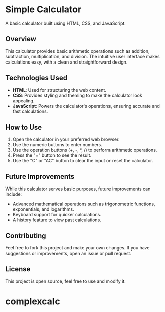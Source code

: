 # Simple Calculator

A basic calculator built using HTML, CSS, and JavaScript.

## Overview

This calculator provides basic arithmetic operations such as addition, subtraction, multiplication, and division. The intuitive user interface makes calculations easy, with a clean and straightforward design.

## Technologies Used

- **HTML**: Used for structuring the web content.
- **CSS**: Provides styling and theming to make the calculator look appealing.
- **JavaScript**: Powers the calculator's operations, ensuring accurate and fast calculations.

## How to Use

1. Open the calculator in your preferred web browser.
2. Use the numeric buttons to enter numbers.
3. Use the operation buttons (+, -, \*, /) to perform arithmetic operations.
4. Press the "=" button to see the result.
5. Use the "C" or "AC" button to clear the input or reset the calculator.

## Future Improvements

While this calculator serves basic purposes, future improvements can include:

- Advanced mathematical operations such as trigonometric functions, exponentials, and logarithms.
- Keyboard support for quicker calculations.
- A history feature to view past calculations.

## Contributing

Feel free to fork this project and make your own changes. If you have suggestions or improvements, open an issue or pull request.

## License

This project is open source, feel free to use and modify it.
# complexcalc
